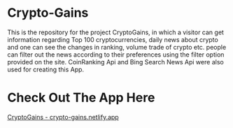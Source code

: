# Crypto-Gains
This is the repository for the project CryptoGains, in which a visitor can get information regarding Top 100 cryptocurrencies, daily news about crypto and one can see the changes in ranking, volume trade of crypto etc. people can filter out the news according to their preferences using the filter option provided on the site. CoinRanking Api and Bing Search News Api were also used for creating this App.

# Check Out The App Here
[CryptoGains - crypto-gains.netlify.app](https://crypto-gains.netlify.app)
